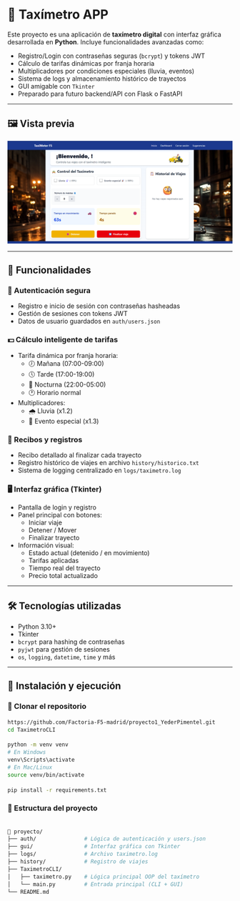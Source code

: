 # 🚖 Taxímetro APP
Este proyecto es una aplicación de **taxímetro digital** con interfaz gráfica desarrollada en **Python**. Incluye funcionalidades avanzadas como:

- Registro/Login con contraseñas seguras (`bcrypt`) y tokens JWT
- Cálculo de tarifas dinámicas por franja horaria
- Multiplicadores por condiciones especiales (lluvia, eventos)
- Sistema de logs y almacenamiento histórico de trayectos
- GUI amigable con `Tkinter`
- Preparado para futuro backend/API con Flask o FastAPI

---

## 🖼️ Vista previa

<!-- Reemplaza esta URL con la tuya -->
![Vista previa del taxímetro](client/src/assets/TaximetroDashboard.png)

---

## 🧠 Funcionalidades

### 🔐 Autenticación segura
- Registro e inicio de sesión con contraseñas hasheadas
- Gestión de sesiones con tokens JWT
- Datos de usuario guardados en `auth/users.json`

### 💵 Cálculo inteligente de tarifas
- Tarifa dinámica por franja horaria:
  - 🕖 Mañana (07:00-09:00)
  - 🕔 Tarde (17:00-19:00)
  - 🌙 Nocturna (22:00-05:00)
  - 🕐 Horario normal
- Multiplicadores:
  - 🌧️ Lluvia (x1.2)
  - 🎉 Evento especial (x1.3)

### 🧾 Recibos y registros
- Recibo detallado al finalizar cada trayecto
- Registro histórico de viajes en archivo `history/historico.txt`
- Sistema de logging centralizado en `logs/taximetro.log`

### 🖥️ Interfaz gráfica (Tkinter)
- Pantalla de login y registro
- Panel principal con botones:
  - Iniciar viaje
  - Detener / Mover
  - Finalizar trayecto
- Información visual:
  - Estado actual (detenido / en movimiento)
  - Tarifas aplicadas
  - Tiempo real del trayecto
  - Precio total actualizado

---

## 🛠️ Tecnologías utilizadas

- Python 3.10+
- Tkinter
- `bcrypt` para hashing de contraseñas
- `pyjwt` para gestión de sesiones
- `os`, `logging`, `datetime`, `time` y más

---

## 🚀 Instalación y ejecución

### 🔄 Clonar el repositorio

```bash
https://github.com/Factoria-F5-madrid/proyecto1_YederPimentel.git
cd TaximetroCLI

python -m venv venv
# En Windows
venv\Scripts\activate
# En Mac/Linux
source venv/bin/activate

pip install -r requirements.txt

````

### 📁 Estructura del proyecto

```bash

📁 proyecto/
├── auth/               # Lógica de autenticación y users.json
├── gui/                # Interfaz gráfica con Tkinter
├── logs/               # Archivo taximetro.log
├── history/            # Registro de viajes
├── TaximetroCLI/
│   ├── taximetro.py    # Lógica principal OOP del taxímetro
│   └── main.py         # Entrada principal (CLI + GUI)
└── README.md

```
